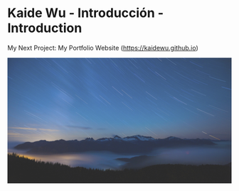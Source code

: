 # Kaide Wu - Introducción - Introduction
My Next Project: My Portfolio Website (https://kaidewu.github.io)

![Wallpaper](wallpaper/1920x1080-00.jpg)
